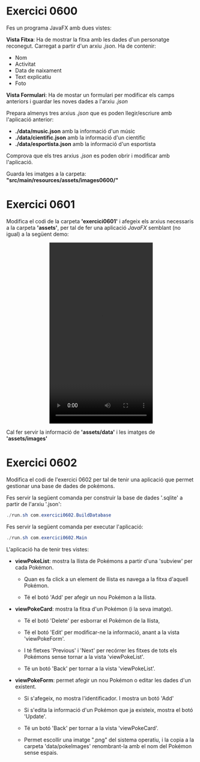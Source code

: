 # Exercici 0600

Fes un programa JavaFX amb dues vistes:

**Vista Fitxa**: Ha de mostrar la fitxa amb les dades d'un personatge reconegut. Carregat a partir d'un arxiu *.json*. Ha de contenir:

- Nom
- Activitat
- Data de naixament
- Text explicatiu
- Foto

**Vista Formulari**: Ha de mostar un formulari per modificar els camps anteriors i guardar les noves dades a l'arxiu *.json*

Prepara almenys tres arxius *.json* que es poden llegir/escriure amb l'aplicació anterior:

- **./data/music.json** amb la informació d'un músic
- **./data/cientific.json** amb la informació d'un científic
- **./data/esportista.json** amb la informació d'un esportista

Comprova que els tres arxius *.json* es poden obrir i modificar amb l'aplicació.

Guarda les imatges a la carpeta: **"src/main/resources/assets/images0600/"**

# Exercici 0601

Modifica el codi de la carpeta **'exercici0601'** i afegeix els arxius necessaris a la carpeta **'assets'**, per tal de fer una aplicació *JavaFX* semblant (no igual) a la següent demo:

<center>
<video width="275" height="480" controls>
  <source src="./assets/viewPreview.mov" type="video/mp4">
  El teu navegador no suporta la reproducció de vídeo.
</video>
</center>

Cal fer servir la informació de **'assets/data'** i les imatges de **'assets/images'**

# Exercici 0602

Modifica el codi de l'exercici 0602 per tal de tenir una aplicació que permet gestionar una base de dades de pokémons.

Fes servir la següent comanda per construir la base de dades '.sqlite' a partir de l'arxiu '.json':

```java
./run.sh com.exercici0602.BuildDatabase
```

Fes servir la següent comanda per executar l'aplicació:
```java
./run.sh com.exercici0602.Main
```

L'aplicació ha de tenir tres vistes:

- **viewPokeList**: mostra la llista de Pokémons a partir d'una 'subview' per cada Pokémon. 

  - Quan es fa click a un element de llista es navega a la fitxa d'aquell Pokémon. 
  
  - Té el botó 'Add' per afegir un nou Pokémon a la llista.

- **viewPokeCard**: mostra la fitxa d'un Pokémon (i la seva imatge). 

  - Té el botó 'Delete' per esborrar el Pokémon de la llista, 
  
  - Té el botó 'Edit' per modificar-ne la informació, anant a la vista 'viewPokeForm'.
  
  - I té fletxes 'Previous' i 'Next' per recórrer les fitxes de tots els Pokémons sense tornar a la vista 'viewPokeList'.

  - Té un botó 'Back' per tornar a la vista 'viewPokeList'.

- **viewPokeForm**: permet afegir un nou Pokémon o editar les dades d'un existent.

  - Si s'afegeix, no mostra l'identificador. I mostra un botó 'Add'

  - Si s'edita la informació d'un Pokémon que ja existeix, mostra el botó 'Update'.

  - Té un botó 'Back' per tornar a la vista 'viewPokeCard'.

  - Permet escollir una imatge ".png" del sistema operatiu, i la copia a la carpeta 'data/pokeImages' renombrant-la amb el nom del Pokémon sense espais.
